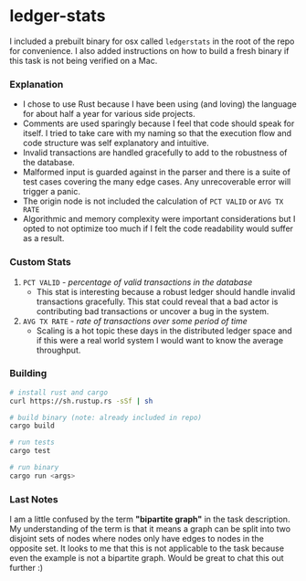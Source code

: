 # ledger-stats

I included a prebuilt binary for osx called `ledgerstats` in the root of the repo for convenience. I also added instructions on how to build a fresh binary if this task is not being verified on a Mac.

### Explanation

- I chose to use Rust because I have been using (and loving) the language for about half a year for various side projects.
- Comments are used sparingly because I feel that code should speak for itself. I tried to take care with my naming so that the execution flow and code structure was self explanatory and intuitive.
- Invalid transactions are handled gracefully to add to the robustness of the database.
- Malformed input is guarded against in the parser and there is a suite of test cases covering the many edge cases. Any unrecoverable error will trigger a panic.
- The origin node is not included the calculation of `PCT VALID` or `AVG TX RATE`
- Algorithmic and memory complexity were important considerations but I opted to not optimize too much if I felt the code readability would suffer as a result.

### Custom Stats

1. `PCT VALID` - *percentage of valid transactions in the database*
    - This stat is interesting because a robust ledger should handle invalid transactions gracefully. This stat could reveal that a bad actor is contributing bad transactions or uncover a bug in the system.
1. `AVG TX RATE` - *rate of transactions over some period of time*
    - Scaling is a hot topic these days in the distributed ledger space and if this were a real world system I would want to know the average throughput.

### Building

```sh
# install rust and cargo
curl https://sh.rustup.rs -sSf | sh

# build binary (note: already included in repo)
cargo build

# run tests
cargo test

# run binary
cargo run <args>
```

### Last Notes

I am a little confused by the term **"bipartite graph"** in the task description. My understanding of the term is that it means a graph can be split into two disjoint sets of nodes where nodes only have edges to nodes in the opposite set. It looks to me that this is not applicable to the task because even the example is not a bipartite graph. Would be great to chat this out further :)
